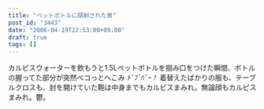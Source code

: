 ```yaml
---
title: "ペットボトルに顔射された男"
post_id: "3443"
date: "2006-04-19T22:53:00+09:00"
draft: true
tags: []
---
```



カルピスウォーターを飲もうと1.5Lペットボトルを掴み口をつけた瞬間、ボトルの握ってた部分が突然ベコっとへこみ _ﾄﾞﾌﾞﾊﾞｰ！_ 着替えたばかりの服も、テーブルクロスも、封を開けていた鞄は中身までもカルピスまみれ。無論顔もカルピスまみれ。鬱。
